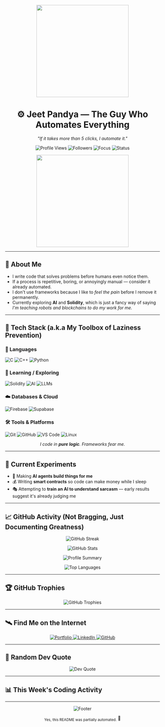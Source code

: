 <!-- README.md -->
<p align="center">
  <img src="https://media.giphy.com/media/UVG0BN8TOMKkPOJS6e/giphy.gif" width="300"/>
</p>

<h1 align="center">⚙️ Jeet Pandya — The Guy Who Automates Everything</h1>

<p align="center"><i>"If it takes more than 5 clicks, I automate it."</i></p>

<p align="center">
  <img src="https://komarev.com/ghpvc/?username=PandyaJeet&color=blueviolet&style=flat-square&label=Profile+Views" alt="Profile Views" />
  <img src="https://img.shields.io/github/followers/PandyaJeet?style=flat-square&color=blue&label=Followers" alt="Followers" />
  <img src="https://img.shields.io/badge/Focus-Automation-orange?style=flat-square" alt="Focus" />
  <img src="https://img.shields.io/badge/Status-Building%20the%20Future-success?style=flat-square" alt="Status" />
</p>

<p align="center">
  <img src="https://media.giphy.com/media/UVG0BN8TOMKkPOJS6e/giphy.gif" width="300"/>
</p>

---

## 🧠 About Me

- I write code that solves problems before humans even notice them.
- If a process is repetitive, boring, or annoyingly manual — consider it already automated.
- I don't use frameworks because I like to *feel the pain* before I remove it permanently.
- Currently exploring **AI** and **Solidity**, which is just a fancy way of saying *I'm teaching robots and blockchains to do my work for me.*

---

## 🔧 Tech Stack (a.k.a My Toolbox of Laziness Prevention)

<p align="center">

### 🧠 Languages
![C](https://img.shields.io/badge/C-00599C?style=for-the-badge&logo=c&logoColor=white)
![C++](https://img.shields.io/badge/C++-00599C?style=for-the-badge&logo=cplusplus&logoColor=white)
![Python](https://img.shields.io/badge/Python-3776AB?style=for-the-badge&logo=python&logoColor=white)

### 🚀 Learning / Exploring
![Solidity](https://img.shields.io/badge/Solidity-363636?style=for-the-badge&logo=solidity&logoColor=white)
![AI](https://img.shields.io/badge/AI-412991?style=for-the-badge&logo=artificial-intelligence&logoColor=white)
![LLMs](https://img.shields.io/badge/LLMs-FF6F00?style=for-the-badge&logo=openai&logoColor=white)

### ☁️ Databases & Cloud
![Firebase](https://img.shields.io/badge/Firebase-FFCA28?style=for-the-badge&logo=firebase&logoColor=black)
![Supabase](https://img.shields.io/badge/Supabase-3ECF8E?style=for-the-badge&logo=supabase&logoColor=white)

### 🛠️ Tools & Platforms
![Git](https://img.shields.io/badge/Git-F05032?style=for-the-badge&logo=git&logoColor=white)
![GitHub](https://img.shields.io/badge/GitHub-181717?style=for-the-badge&logo=github&logoColor=white)
![VS Code](https://img.shields.io/badge/VS%20Code-007ACC?style=for-the-badge&logo=visual-studio-code&logoColor=white)
![Linux](https://img.shields.io/badge/Linux-FCC624?style=for-the-badge&logo=linux&logoColor=black)

</p>

<p align="center"><i>I code in <b>pure logic</b>. Frameworks fear me.</i></p>

---

## 🧪 Current Experiments

- 🤖 Making **AI agents build things for me**
- 💰 Writing **smart contracts** so code can make money while I sleep
- 🎭 Attempting to **train an AI to understand sarcasm** — early results suggest it's already judging me

---

## 📈 GitHub Activity (Not Bragging, Just Documenting Greatness)

<p align="center">
  <img src="https://github-readme-streak-stats.herokuapp.com/?user=PandyaJeet&theme=tokyonight&hide_border=true" alt="GitHub Streak" />
</p>

<p align="center">
  <img src="https://github-readme-stats.vercel.app/api?username=PandyaJeet&show_icons=true&theme=tokyonight&hide_border=true&count_private=true" alt="GitHub Stats" />
</p>

<p align="center">
  <img src="https://github-profile-summary-cards.vercel.app/api/cards/profile-details?username=PandyaJeet&theme=tokyonight" alt="Profile Summary" />
</p>

<p align="center">
  <img src="https://github-readme-stats.vercel.app/api/top-langs/?username=PandyaJeet&layout=compact&theme=tokyonight&hide_border=true" alt="Top Languages" />
</p>

---

## 🏆 GitHub Trophies

<p align="center">
  <img src="https://github-profile-trophy.vercel.app/?username=PandyaJeet&theme=tokyonight&no-frame=true&row=1&column=7" alt="GitHub Trophies" />
</p>

---

## 🛰️ Find Me on the Internet

<p align="center">
  <a href="https://jeetpandya.web.app" target="_blank">
    <img src="https://img.shields.io/badge/Portfolio-FF5722?style=for-the-badge&logo=google-chrome&logoColor=white" alt="Portfolio" />
  </a>
  <a href="https://linkedin.com/in/jeetpandya2006" target="_blank">
    <img src="https://img.shields.io/badge/LinkedIn-0A66C2?style=for-the-badge&logo=linkedin&logoColor=white" alt="LinkedIn" />
  </a>
  <a href="https://github.com/PandyaJeet" target="_blank">
    <img src="https://img.shields.io/badge/GitHub-181717?style=for-the-badge&logo=github&logoColor=white" alt="GitHub" />
  </a>
</p>

---

## 💬 Random Dev Quote

<p align="center">
  <img src="https://quotes-github-readme.vercel.app/api?type=horizontal&theme=tokyonight" alt="Dev Quote" />
</p>

---

## 📊 This Week's Coding Activity

<!--START_SECTION:waka-->
<!--END_SECTION:waka-->

---

<p align="center">
  <img src="https://capsule-render.vercel.app/api?type=waving&color=gradient&height=100&section=footer" alt="Footer" />
</p>

<p align="center">
  <sub>Yes, this README was partially automated.</sub> 🤖
</p>
